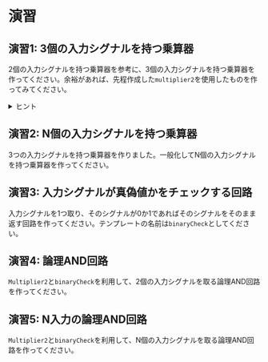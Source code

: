 # 演習

## 演習1: 3個の入力シグナルを持つ乗算器

2個の入力シグナルを持つ乗算器を参考に、3個の入力シグナルを持つ乗算器を作ってください。余裕があれば、先程作成した`multiplier2`を使用したものを作ってみてください。

<details>
<summary>ヒント</summary>
制約はシグナルの2次以下の関数でなくてはなりません。
</details>

## 演習2: N個の入力シグナルを持つ乗算器

3つの入力シグナルを持つ乗算器を作りました。一般化してN個の入力シグナルを持つ乗算器を作ってください。

## 演習3: 入力シグナルが真偽値かをチェックする回路

入力シグナルを1つ取り、そのシグナルが0か1であればそのシグナルをそのまま返す回路を作ってください。テンプレートの名前は`binaryCheck`としてください。

## 演習4: 論理AND回路

`Multiplier2`と`binaryCheck`を利用して、2個の入力シグナルを取る論理AND回路を作ってください。

## 演習5: N入力の論理AND回路

`Multiplier2`と`binaryCheck`を利用して、N個の入力シグナルを取る論理AND回路を作ってください。
